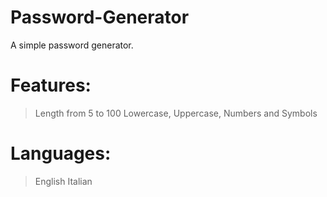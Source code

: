 # Password-Generator
A simple password generator.

# Features:
>Length from 5 to 100
>Lowercase, Uppercase, Numbers and Symbols

# Languages:
>English
>Italian
